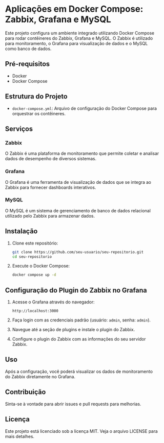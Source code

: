 # Aplicações em Docker Compose: Zabbix, Grafana e MySQL

Este projeto configura um ambiente integrado utilizando Docker Compose para rodar contêineres do Zabbix, Grafana e MySQL. O Zabbix é utilizado para monitoramento, o Grafana para visualização de dados e o MySQL como banco de dados.

## Pré-requisitos

- Docker
- Docker Compose

## Estrutura do Projeto

- `docker-compose.yml`: Arquivo de configuração do Docker Compose para orquestrar os contêineres.

## Serviços

### Zabbix

O Zabbix é uma plataforma de monitoramento que permite coletar e analisar dados de desempenho de diversos sistemas.

### Grafana

O Grafana é uma ferramenta de visualização de dados que se integra ao Zabbix para fornecer dashboards interativos.

### MySQL

O MySQL é um sistema de gerenciamento de banco de dados relacional utilizado pelo Zabbix para armazenar dados.

## Instalação

1. Clone este repositório:
    ```bash
    git clone https://github.com/seu-usuario/seu-repositorio.git
    cd seu-repositorio
    ```

2. Execute o Docker Compose:
    ```bash
    docker compose up -d
    ```

## Configuração do Plugin do Zabbix no Grafana

1. Acesse o Grafana através do navegador:
    ```
    http://localhost:3000
    ```

2. Faça login com as credenciais padrão (usuário: `admin`, senha: `admin`).

3. Navegue até a seção de plugins e instale o plugin do Zabbix.

4. Configure o plugin do Zabbix com as informações do seu servidor Zabbix.

## Uso

Após a configuração, você poderá visualizar os dados de monitoramento do Zabbix diretamente no Grafana.

## Contribuição

Sinta-se à vontade para abrir issues e pull requests para melhorias.

## Licença

Este projeto está licenciado sob a licença MIT. Veja o arquivo LICENSE para mais detalhes.
